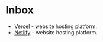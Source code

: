 # Inbox

- [Vercel](https://vercel.com/) - website hosting platform.
- [Netlify](https://www.netlify.com/) - website hosting platform.
  
[//begin]: # "Autogenerated link references for markdown compatibility"
[todo]: todo "Todo"
[//end]: # "Autogenerated link references"
